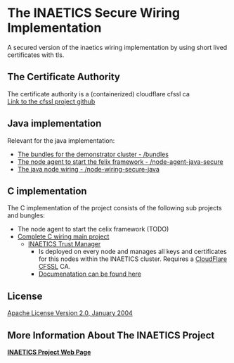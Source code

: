# The INAETICS Secure Wiring Implementation
A secured version of the inaetics wiring implementation by using short lived certificates with tls.

## The Certificate Authority
The certificate authority is a (containerized) cloudflare cfssl ca\
[Link to the cfssl project github](https://github.com/cloudflare/cfssl)


## Java implementation
Relevant for the java implementation:
- [The bundles for the demonstrator cluster - /bundles](bundles)
- [The node agent to start the felix framework - /node-agent-java-secure](node-agent-java-secure)
- [The java node wiring - /node-wiring-secure-java](node-wiring-secure-java)

## C implementation

The C implementation of the project consists of the following sub projects and bungles:
- The node agent to start the celix framework (TODO)
- [Complete C wiring main project](node-wiring-secure-c)
  - [INAETICS Trust Manager](node-wiring-secure-c/node-wiring/trust_manager)
    - Is deployed on every node and manages all keys and certificates for this nodes within the INAETICS cluster. Requires a [CloudFlare CFSSL] CA.
    - [Documenatation can be found here](node-wiring-secure-c/node-wiring/trust_manager/README.MD)

License
----
[Apache License Version 2.0, January 2004]

More Information About The INAETICS Project
----
**[INAETICS Project Web Page]**

[//]: # (date: March, 2016 author: INAETICS Project Team, Martin Gaida)

   [CloudFlare CFSSL]: <https://github.com/cloudflare/cfssl>
   [Apache License Version 2.0, January 2004]: <https://github.com/INAETICS/Documentation/blob/master/LICENSE>
   [INAETICS Project Web Page]: <http://www.inaetics.org/>

